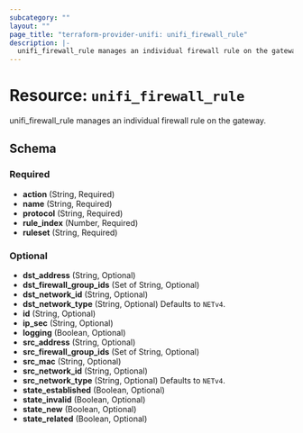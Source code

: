```yaml
---
subcategory: ""
layout: ""
page_title: "terraform-provider-unifi: unifi_firewall_rule"
description: |-
  unifi_firewall_rule manages an individual firewall rule on the gateway.
---
```


# Resource: `unifi_firewall_rule`

unifi_firewall_rule manages an individual firewall rule on the gateway.



## Schema

### Required

- **action** (String, Required)
- **name** (String, Required)
- **protocol** (String, Required)
- **rule_index** (Number, Required)
- **ruleset** (String, Required)

### Optional

- **dst_address** (String, Optional)
- **dst_firewall_group_ids** (Set of String, Optional)
- **dst_network_id** (String, Optional)
- **dst_network_type** (String, Optional) Defaults to `NETv4`.
- **id** (String, Optional)
- **ip_sec** (String, Optional)
- **logging** (Boolean, Optional)
- **src_address** (String, Optional)
- **src_firewall_group_ids** (Set of String, Optional)
- **src_mac** (String, Optional)
- **src_network_id** (String, Optional)
- **src_network_type** (String, Optional) Defaults to `NETv4`.
- **state_established** (Boolean, Optional)
- **state_invalid** (Boolean, Optional)
- **state_new** (Boolean, Optional)
- **state_related** (Boolean, Optional)


